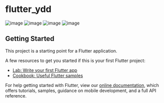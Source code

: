# flutter_ydd

![image](https://github.com/yzxzm/flutter_ydd/tree/master/images/a.jpg)
![image](https://github.com/yzxzm/flutter_ydd/tree/master/images/b.jpg)
![image](https://github.com/yzxzm/flutter_ydd/tree/master/images/c.jpg)
![image](https://github.com/yzxzm/flutter_ydd/tree/master/images/d.jpg)

## Getting Started

This project is a starting point for a Flutter application.

A few resources to get you started if this is your first Flutter project:

- [Lab: Write your first Flutter app](https://flutter.io/docs/get-started/codelab)
- [Cookbook: Useful Flutter samples](https://flutter.io/docs/cookbook)

For help getting started with Flutter, view our 
[online documentation](https://flutter.io/docs), which offers tutorials, 
samples, guidance on mobile development, and a full API reference.
